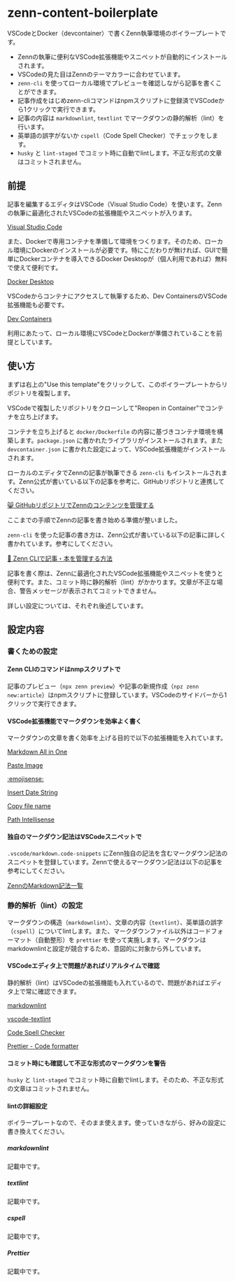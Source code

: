 # zenn-content-boilerplate

VSCodeとDocker（devcontainer）で書くZenn執筆環境のボイラープレートです。

* Zennの執筆に便利なVSCode拡張機能やスニペットが自動的にインストールされます。
* VSCodeの見た目はZennのテーマカラーに合わせています。
* `zenn-cli` を使ってローカル環境でプレビューを確認しながら記事を書くことができます。
* 記事作成をはじめzenn-cliコマンドはnpmスクリプトに登録済でVSCodeから1クリックで実行できます。
* 記事の内容は `markdownlint`, `textlint` でマークダウンの静的解析（lint）を行います。
* 英単語の誤字がないか `cspell`（Code Spell Checker）でチェックをします。
* `husky` と `lint-staged` でコミット時に自動でlintします。不正な形式の文章はコミットされません。

## 前提

記事を編集するエディタはVSCode（Visual Studio Code）を使います。Zennの執筆に最適化されたVSCodeの拡張機能やスニペットが入ります。

[Visual Studio Code](https://azure.microsoft.com/ja-jp/products/visual-studio-code/)

また、Dockerで専用コンテナを準備して環境をつくります。そのため、ローカル環境にDockerのインストールが必要です。特にこだわりが無ければ、GUIで簡単にDockerコンテナを導入できるDocker Desktopが（個人利用であれば）無料で使えて便利です。

[Docker Desktop](https://www.docker.com/products/docker-desktop/)

VSCodeからコンテナにアクセスして執筆するため、Dev ContainersのVSCode拡張機能も必要です。

[Dev Containers](https://marketplace.visualstudio.com/items?itemName=ms-vscode-remote.remote-containers)

利用にあたって、ローカル環境にVSCodeとDockerが準備されていることを前提としています。

## 使い方

まずは右上の"Use this template"をクリックして、このボイラープレートからリポジトリを複製します。

VSCodeで複製したリポジトリをクローンして"Reopen in Container"でコンテナを立ち上げます。

コンテナを立ち上げると `docker/Dockerfile` の内容に基づきコンテナ環境を構築します。`package.json` に書かれたライブラリがインストールされます。また `devcontainer.json` に書かれた設定によって、VSCode拡張機能がインストールされます。

ローカルのエディタでZennの記事が執筆できる `zenn-cli` もインストールされます。Zenn公式が書いている以下の記事を参考に、GitHubリポジトリと連携してください。

[😸 GitHubリポジトリでZennのコンテンツを管理する](https://zenn.dev/zenn/articles/connect-to-github)

ここまでの手順でZennの記事を書き始める準備が整いました。

`zenn-cli` を使った記事の書き方は、Zenn公式が書いている以下の記事に詳しく書かれています。参考にしてください。

[🔨 Zenn CLIで記事・本を管理する方法](https://zenn.dev/zenn/articles/zenn-cli-guide)

記事を書く際は、Zennに最適化されたVSCode拡張機能やスニペットを使うと便利です。また、コミット時に静的解析（lint）がかかります。文章が不正な場合、警告メッセージが表示されてコミットできません。

詳しい設定については、それぞれ後述しています。

## 設定内容

### 書くための設定

#### Zenn CLIのコマンドはnmpスクリプトで

記事のプレビュー（`npx zenn preview`）や記事の新規作成（`npz zenn new:article`）はnpmスクリプトに登録しています。VSCodeのサイドバーから1クリックで実行できます。

#### VSCode拡張機能でマークダウンを効率よく書く

マークダウンの文章を書く効率を上げる目的で以下の拡張機能を入れています。

[Markdown All in One](https://marketplace.visualstudio.com/items?itemName=yzhang.markdown-all-in-one)

[Paste Image](https://marketplace.visualstudio.com/items?itemName=mushan.vscode-paste-image)

[:emojisense:](https://marketplace.visualstudio.com/items?itemName=bierner.emojisense)

[Insert Date String](https://marketplace.visualstudio.com/items?itemName=jsynowiec.vscode-insertdatestring)

[Copy file name](https://marketplace.visualstudio.com/items?itemName=nemesv.copy-file-name)

[Path Intellisense](https://marketplace.visualstudio.com/items?itemName=christian-kohler.path-intellisense)

#### 独自のマークダウン記法はVSCodeスニペットで

`.vscode/markdown.code-snippets` にZenn独自の記法を含むマークダウン記法のスニペットを登録しています。Zennで使えるマークダウン記法は以下の記事を参考にしてください。

[ZennのMarkdown記法一覧](https://zenn.dev/zenn/articles/markdown-guide)

### 静的解析（lint）の設定

マークダウンの構造（`markdownlint`）、文章の内容（`textlint`）、英単語の誤字（`cspell`）についてlintします。また、マークダウンファイル以外はコードフォーマット（自動整形）を `prettier` を使って実施します。マークダウンはmarkdownlintと設定が競合するため、意図的に対象から外しています。

#### VSCodeエディタ上で問題があればリアルタイムで確認

静的解析（lint）はVSCodeの拡張機能も入れているので、問題があればエディタ上で常に確認できます。

[markdownlint](https://marketplace.visualstudio.com/items?itemName=DavidAnson.vscode-markdownlint)

[vscode-textlint](https://marketplace.visualstudio.com/items?itemName=taichi.vscode-textlint)

[Code Spell Checker](https://marketplace.visualstudio.com/items?itemName=streetsidesoftware.code-spell-checker)

[Prettier - Code formatter](https://marketplace.visualstudio.com/items?itemName=esbenp.prettier-vscode)

#### コミット時にも確認して不正な形式のマークダウンを警告

`husky` と `lint-staged` でコミット時に自動でlintします。そのため、不正な形式の文章はコミットされません。

#### lintの詳細設定

ボイラープレートなので、そのまま使えます。使っていきながら、好みの設定に書き換えてください。

##### markdownlint

記載中です。

##### textlint

記載中です。

##### cspell

記載中です。

##### Prettier

記載中です。
